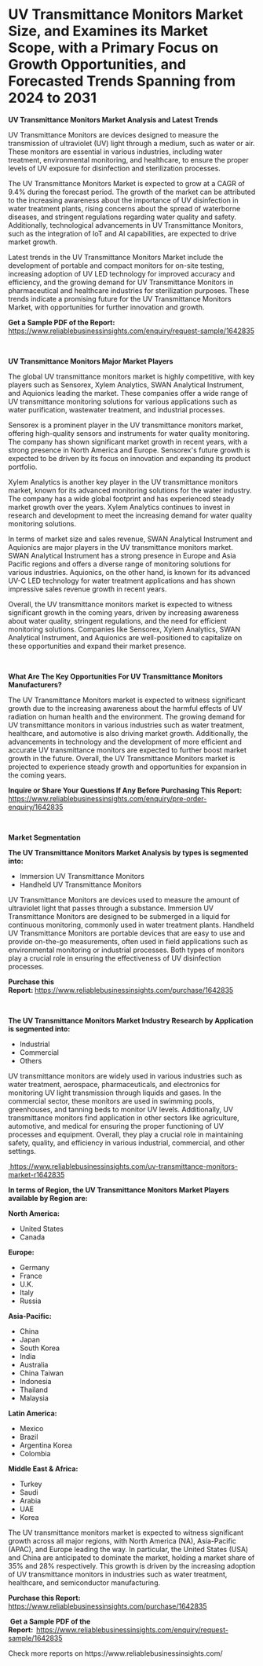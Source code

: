<p><h1>UV Transmittance Monitors Market Size, and Examines its Market Scope, with a Primary Focus on Growth Opportunities, and Forecasted Trends Spanning from 2024 to 2031</h1></p><p><strong>UV Transmittance Monitors Market Analysis and Latest Trends</strong></p>
<p><p>UV Transmittance Monitors are devices designed to measure the transmission of ultraviolet (UV) light through a medium, such as water or air. These monitors are essential in various industries, including water treatment, environmental monitoring, and healthcare, to ensure the proper levels of UV exposure for disinfection and sterilization processes.</p><p>The UV Transmittance Monitors Market is expected to grow at a CAGR of 9.4% during the forecast period. The growth of the market can be attributed to the increasing awareness about the importance of UV disinfection in water treatment plants, rising concerns about the spread of waterborne diseases, and stringent regulations regarding water quality and safety. Additionally, technological advancements in UV Transmittance Monitors, such as the integration of IoT and AI capabilities, are expected to drive market growth.</p><p>Latest trends in the UV Transmittance Monitors Market include the development of portable and compact monitors for on-site testing, increasing adoption of UV LED technology for improved accuracy and efficiency, and the growing demand for UV Transmittance Monitors in pharmaceutical and healthcare industries for sterilization purposes. These trends indicate a promising future for the UV Transmittance Monitors Market, with opportunities for further innovation and growth.</p></p>
<p><strong>Get a Sample PDF of the Report:&nbsp;</strong> <a href="https://www.reliablebusinessinsights.com/enquiry/request-sample/1642835">https://www.reliablebusinessinsights.com/enquiry/request-sample/1642835</a></p>
<p>&nbsp;</p>
<p><strong>UV Transmittance Monitors Major Market Players</strong></p>
<p><p>The global UV transmittance monitors market is highly competitive, with key players such as Sensorex, Xylem Analytics, SWAN Analytical Instrument, and Aquionics leading the market. These companies offer a wide range of UV transmittance monitoring solutions for various applications such as water purification, wastewater treatment, and industrial processes.</p><p>Sensorex is a prominent player in the UV transmittance monitors market, offering high-quality sensors and instruments for water quality monitoring. The company has shown significant market growth in recent years, with a strong presence in North America and Europe. Sensorex's future growth is expected to be driven by its focus on innovation and expanding its product portfolio.</p><p>Xylem Analytics is another key player in the UV transmittance monitors market, known for its advanced monitoring solutions for the water industry. The company has a wide global footprint and has experienced steady market growth over the years. Xylem Analytics continues to invest in research and development to meet the increasing demand for water quality monitoring solutions.</p><p>In terms of market size and sales revenue, SWAN Analytical Instrument and Aquionics are major players in the UV transmittance monitors market. SWAN Analytical Instrument has a strong presence in Europe and Asia Pacific regions and offers a diverse range of monitoring solutions for various industries. Aquionics, on the other hand, is known for its advanced UV-C LED technology for water treatment applications and has shown impressive sales revenue growth in recent years.</p><p>Overall, the UV transmittance monitors market is expected to witness significant growth in the coming years, driven by increasing awareness about water quality, stringent regulations, and the need for efficient monitoring solutions. Companies like Sensorex, Xylem Analytics, SWAN Analytical Instrument, and Aquionics are well-positioned to capitalize on these opportunities and expand their market presence.</p></p>
<p>&nbsp;</p>
<p><strong>What Are The Key Opportunities For UV Transmittance Monitors Manufacturers?</strong></p>
<p><p>The UV Transmittance Monitors market is expected to witness significant growth due to the increasing awareness about the harmful effects of UV radiation on human health and the environment. The growing demand for UV transmittance monitors in various industries such as water treatment, healthcare, and automotive is also driving market growth. Additionally, the advancements in technology and the development of more efficient and accurate UV transmittance monitors are expected to further boost market growth in the future. Overall, the UV Transmittance Monitors market is projected to experience steady growth and opportunities for expansion in the coming years.</p></p>
<p><strong>Inquire or Share Your Questions If Any Before Purchasing This Report:</strong> <a href="https://www.reliablebusinessinsights.com/enquiry/pre-order-enquiry/1642835">https://www.reliablebusinessinsights.com/enquiry/pre-order-enquiry/1642835</a></p>
<p>&nbsp;</p>
<p><strong>Market Segmentation</strong></p>
<p><strong>The UV Transmittance Monitors Market Analysis by types is segmented into:</strong></p>
<p><ul><li>Immersion UV Transmittance Monitors</li><li>Handheld UV Transmittance Monitors</li></ul></p>
<p><p>UV Transmittance Monitors are devices used to measure the amount of ultraviolet light that passes through a substance. Immersion UV Transmittance Monitors are designed to be submerged in a liquid for continuous monitoring, commonly used in water treatment plants. Handheld UV Transmittance Monitors are portable devices that are easy to use and provide on-the-go measurements, often used in field applications such as environmental monitoring or industrial processes. Both types of monitors play a crucial role in ensuring the effectiveness of UV disinfection processes.</p></p>
<p><strong>Purchase this Report:&nbsp;</strong><a href="https://www.reliablebusinessinsights.com/purchase/1642835">https://www.reliablebusinessinsights.com/purchase/1642835</a></p>
<p>&nbsp;</p>
<p><strong>The UV Transmittance Monitors Market Industry Research by Application is segmented into:</strong></p>
<p><ul><li>Industrial</li><li>Commercial</li><li>Others</li></ul></p>
<p><p>UV transmittance monitors are widely used in various industries such as water treatment, aerospace, pharmaceuticals, and electronics for monitoring UV light transmission through liquids and gases. In the commercial sector, these monitors are used in swimming pools, greenhouses, and tanning beds to monitor UV levels. Additionally, UV transmittance monitors find application in other sectors like agriculture, automotive, and medical for ensuring the proper functioning of UV processes and equipment. Overall, they play a crucial role in maintaining safety, quality, and efficiency in various industrial, commercial, and other settings.</p></p>
<p><a href="https://www.reliablebusinessinsights.com/uv-transmittance-monitors-market-r1642835">&nbsp;https://www.reliablebusinessinsights.com/uv-transmittance-monitors-market-r1642835</a></p>
<p><strong>In terms of Region, the UV Transmittance Monitors Market Players available by Region are:</strong></p>
<p>
    <p> <strong> North America: </strong>
        <ul>
            <li>United States</li>
            <li>Canada</li>
        </ul>
        </p> 
    <p> <strong> Europe: </strong>
        <ul>
            <li>Germany</li>
            <li>France</li>
            <li>U.K.</li>
            <li>Italy</li>
            <li>Russia</li>
        </ul>
        </p> 
    <p> <strong> Asia-Pacific: </strong>
        <ul>
            <li>China</li>
            <li>Japan</li>
            <li>South Korea</li>
            <li>India</li>
            <li>Australia</li>
            <li>China Taiwan</li>
            <li>Indonesia</li>
            <li>Thailand</li>
            <li>Malaysia</li>
        </ul>
        </p> 
    <p> <strong> Latin America: </strong>
        <ul>
            <li>Mexico</li>
            <li>Brazil</li>
            <li>Argentina Korea</li>
            <li>Colombia</li>
        </ul>
        </p> 
    <p> <strong> Middle East & Africa: </strong>
        <ul>
            <li>Turkey</li>
            <li>Saudi</li>
            <li>Arabia</li>
            <li>UAE</li>
            <li>Korea</li>
        </ul>
    </p>
    </p>
<p><p>The UV transmittance monitors market is expected to witness significant growth across all major regions, with North America (NA), Asia-Pacific (APAC), and Europe leading the way. In particular, the United States (USA) and China are anticipated to dominate the market, holding a market share of 35% and 28% respectively. This growth is driven by the increasing adoption of UV transmittance monitors in industries such as water treatment, healthcare, and semiconductor manufacturing.</p></p>
<p><strong>Purchase this Report: </strong><a href="https://www.reliablebusinessinsights.com/purchase/1642835">https://www.reliablebusinessinsights.com/purchase/1642835</a></p>
<p>&nbsp;<strong>Get a Sample PDF of the Report:&nbsp;&nbsp;</strong><a href="https://www.reliablebusinessinsights.com/enquiry/request-sample/1642835">https://www.reliablebusinessinsights.com/enquiry/request-sample/1642835</a></p>
<p><strong></strong></p>
<p>Check more reports on https://www.reliablebusinessinsights.com/</p>